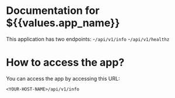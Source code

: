 # Documentation for ${{values.app_name}}

This application has two endpoints:
-`/api/v1/info`
-`/api/v1/healthz`

# How to access the app?

You can access the app by accessing this URL:

`<YOUR-HOST-NAME>/api/v1/info`
